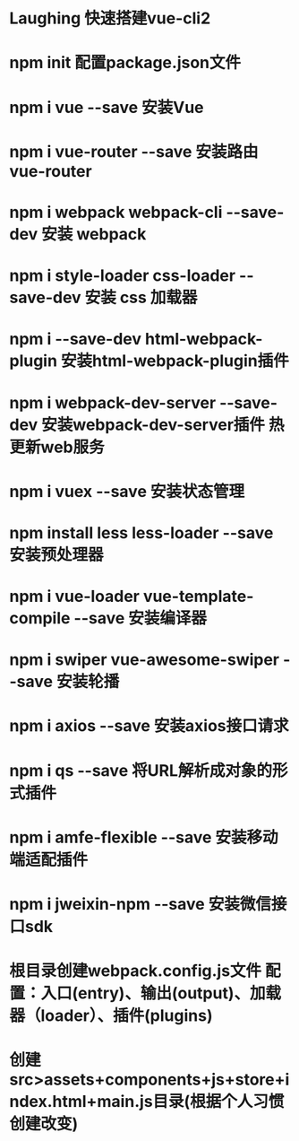 # Laughing 快速搭建vue-cli2
# npm init 配置package.json文件
# npm i vue --save 安装Vue
# npm i vue-router --save 安装路由 vue-router
# npm i webpack webpack-cli --save-dev 安装 webpack
# npm i style-loader css-loader --save-dev 安装 css 加载器
# npm i --save-dev html-webpack-plugin 安装html-webpack-plugin插件
# npm i webpack-dev-server --save-dev 安装webpack-dev-server插件 热更新web服务
# npm i vuex --save 安装状态管理
# npm install less less-loader --save 安装预处理器
# npm i vue-loader vue-template-compile --save 安装编译器
# npm i swiper vue-awesome-swiper --save 安装轮播
# npm i axios --save 安装axios接口请求
# npm i qs --save 将URL解析成对象的形式插件
# npm i amfe-flexible --save 安装移动端适配插件
# npm i jweixin-npm --save 安装微信接口sdk
# 根目录创建webpack.config.js文件 配置：入口(entry)、输出(output)、加载器（loader）、插件(plugins)
# 创建src>assets+components+js+store+index.html+main.js目录(根据个人习惯创建改变)